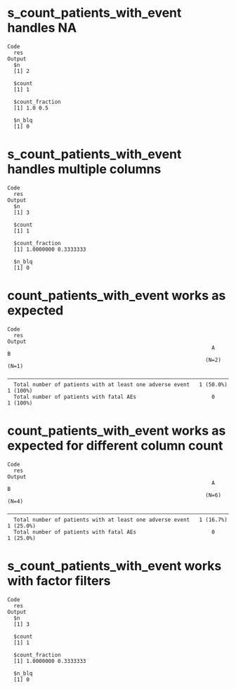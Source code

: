 # s_count_patients_with_event handles NA

    Code
      res
    Output
      $n
      [1] 2
      
      $count
      [1] 1
      
      $count_fraction
      [1] 1.0 0.5
      
      $n_blq
      [1] 0
      

# s_count_patients_with_event handles multiple columns

    Code
      res
    Output
      $n
      [1] 3
      
      $count
      [1] 1
      
      $count_fraction
      [1] 1.0000000 0.3333333
      
      $n_blq
      [1] 0
      

# count_patients_with_event works as expected

    Code
      res
    Output
                                                                     A          B    
                                                                   (N=2)      (N=1)  
      ———————————————————————————————————————————————————————————————————————————————
      Total number of patients with at least one adverse event   1 (50.0%)   1 (100%)
      Total number of patients with fatal AEs                        0       1 (100%)

# count_patients_with_event works as expected for different column count

    Code
      res
    Output
                                                                     A           B    
                                                                   (N=6)       (N=4)  
      ————————————————————————————————————————————————————————————————————————————————
      Total number of patients with at least one adverse event   1 (16.7%)   1 (25.0%)
      Total number of patients with fatal AEs                        0       1 (25.0%)

# s_count_patients_with_event works with factor filters

    Code
      res
    Output
      $n
      [1] 3
      
      $count
      [1] 1
      
      $count_fraction
      [1] 1.0000000 0.3333333
      
      $n_blq
      [1] 0
      

